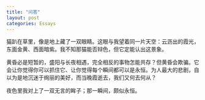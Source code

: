 ```yaml
---
title: "问答"
layout: post
categories: Essays
---
```


猫趴在草里，像是地上藏了一双眼睛。这眼与我望着同一片天空：云沥出的霞光，东面金黄、西面暗紫。我不知那猫能否辩色，但它定能认出这景象。

黄昏必是短暂的，盛阳与长夜相遇，完全相反的事物怎能共存？但黄昏会欺骗。它会让你觉得你可以抓住它、让你觉得每个瞬间都可以是永恒。为人最大的悲剧，自以为是地沉迷于绚丽的美好，而当晚霞逝去，我们又何去何从？

夜色里我对上了一双无言的眸子；那一瞬间，颇似永恒。